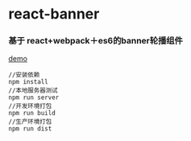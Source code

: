 # react-banner

### 基于 react+webpack＋es6的banner轮播组件

[demo](http://stephenlyao.github.io/react-banner/index.html)

```
//安装依赖
npm install
//本地服务器测试
npm run server 
//开发环境打包
npm run build
//生产环境打包
npm run dist
```
